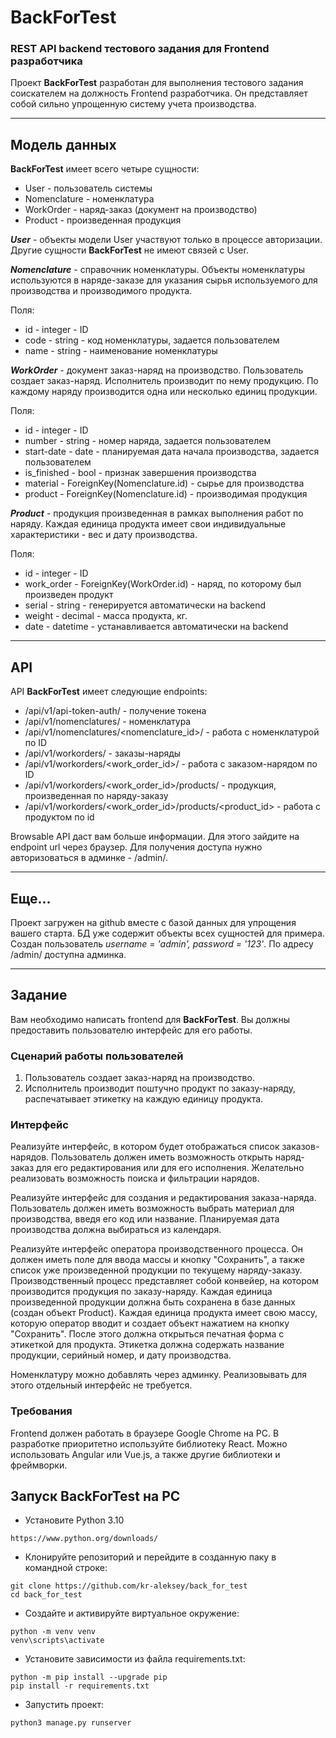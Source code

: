 # BackForTest
### REST API backend тестового задания для Frontend разработчика

Проект **BackForTest** разработан для выполнения тестового задания соискателем на должность Frontend разработчика. 
Он представляет собой сильно упрощенную систему учета производства.
___

## Модель данных
**BackForTest** имеет всего четыре сущности:
- User - пользователь системы
- Nomenclature - номенклатура
- WorkOrder - наряд-заказ (документ на производство)
- Product - произведенная продукция

***User*** - объекты модели User участвуют только в процессе авторизации. Другие сущности **BackForTest** не имеют 
связей с User.

***Nomenclature*** - справочник номенклатуры. Объекты номенклатуры используются в наряде-заказе для указания сырья 
используемого для производства и производимого продукта.

Поля:
- id - integer - ID
- code - string - код номенклатуры, задается пользователем
- name - string - наименование номенклатуры

***WorkOrder*** - документ заказ-наряд на производство. Пользователь создает заказ-наряд. Исполнитель производит по 
нему продукцию. По каждому наряду производится одна или несколько единиц продукции.

Поля:
- id - integer - ID
- number - string - номер наряда, задается пользователем
- start-date - date - планируемая дата начала производства, задается пользователем
- is_finished - bool - признак завершения производства
- material - ForeignKey(Nomenclature.id) - сырье для производства
- product - ForeignKey(Nomenclature.id) - производимая продукция

***Product*** - продукция произведенная в рамках выполнения работ по наряду. Каждая единица продукта имеет свои 
индивидуальные характеристики - вес и дату производства.

Поля:

- id - integer - ID
- work_order - ForeignKey(WorkOrder.id) - наряд, по которому был произведен продукт
- serial - string - генерируется автоматически на backend
- weight - decimal - масса продукта, кг.
- date - datetime - устанавливается автоматически на backend

___
## API
API **BackForTest** имеет следующие endpoints:
- /api/v1/api-token-auth/ - получение токена
- /api/v1/nomenclatures/ - номенклатура
- /api/v1/nomenclatures/<nomenclature_id>/ - работа с номенклатурой по ID
- /api/v1/workorders/ - заказы-наряды
- /api/v1/workorders/<work_order_id>/ - работа с заказом-нарядом по ID
- /api/v1/workorders/<work_order_id>/products/ - продукция, произведенная по наряду-заказу
- /api/v1/workorders/<work_order_id>/products/<product_id> - работа с продуктом по id

Browsable API даст вам больше информации. Для этого зайдите на endpoint url через браузер. Для получения доступа нужно 
авторизоваться в админке - /admin/. 

___
## Еще...
Проект загружен на github вместе с базой данных для упрощения вашего старта. БД уже содержит объекты всех сущностей для 
примера. Создан пользователь *username = 'admin', password = '123'*. По адресу /admin/ доступна админка. 

___
## Задание
Вам необходимо написать frontend для **BackForTest**. Вы должны предоставить пользователю интерфейс для его работы.

### Сценарий работы пользователей
1. Пользователь создает заказ-наряд на производство.
2. Исполнитель производит поштучно продукт по заказу-наряду, распечатывает этикетку на каждую единицу продукта.

### Интерфейс
Реализуйте интерфейс, в котором будет отображаться список заказов-нарядов. Пользователь должен иметь возможность 
открыть наряд-заказ для его редактирования или для его исполнения. Желательно реализовать возможность поиска и 
фильтрации нарядов.

Реализуйте интерфейс для создания и редактирования заказа-наряда. Пользователь должен иметь возможность выбрать материал
для производства, введя его код или название. Планируемая дата производства должна выбираться из календаря.

Реализуйте интерфейс оператора производственного процесса. Он должен иметь поле для ввода массы и кнопку "Сохранить", 
а также список уже произведенной продукции по текущему наряду-заказу. Производственный процесс представляет собой 
конвейер, на котором производится продукция по заказу-наряду. Каждая единица произведенной продукции должна быть 
сохранена в базе данных (создан объект Product). Каждая единица продукта имеет свою массу, которую оператор вводит и 
создает объект нажатием на кнопку "Сохранить". После этого должна открыться печатная форма с этикеткой для продукта. 
Этикетка должна содержать название продукции, серийный номер, и дату производства. 

Номенклатуру можно добавлять через админку. Реализовывать для этого отдельный интерфейс не требуется. 

### Требования
Frontend должен работать в браузере Google Chrome на PC. В разработке приоритетно используйте библиотеку React. Можно 
использовать Angular или Vue.js, а также другие библиотеки и фрeймворки.

## Запуск BackForTest на PC

* Установите Python 3.10
```
https://www.python.org/downloads/
```

* Клонируйте репозиторий и перейдите в созданную паку в командной строке:
```
git clone https://github.com/kr-aleksey/back_for_test
cd back_for_test
```

* Создайте и активируйте виртуальное окружение:
```
python -m venv venv
venv\scripts\activate
```

* Установите зависимости из файла requirements.txt:
```
python -m pip install --upgrade pip
pip install -r requirements.txt
```


* Запустить проект:
```
python3 manage.py runserver
```

